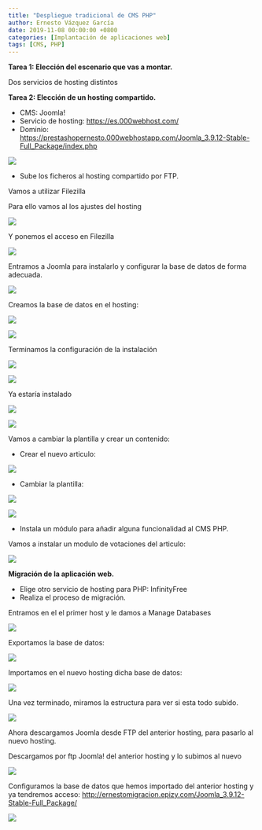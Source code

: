 ```yaml
---
title: "Despliegue tradicional de CMS PHP"
author: Ernesto Vázquez García
date: 2019-11-08 00:00:00 +0800
categories: [Implantación de aplicaciones web]
tags: [CMS, PHP]
---
```


**Tarea 1: Elección del escenario que vas a montar.**

Dos servicios de hosting distintos

**Tarea 2: Elección de un hosting compartido.**

- CMS: Joomla!
- Servicio de hosting: https://es.000webhost.com/
- Dominio: https://prestashopernesto.000webhostapp.com/Joomla_3.9.12-Stable-Full_Package/index.php

![](https://i.imgur.com/rLRlpSr.png)

- Sube los ficheros al hosting compartido por FTP.

Vamos a utilizar Filezilla

Para ello vamos al los ajustes del hosting

![](https://i.imgur.com/IQ67pJG.png)

Y ponemos el acceso en Filezilla

![](https://i.imgur.com/Lmd9GDS.png)

Entramos a Joomla para instalarlo y configurar la base de datos de forma adecuada.

![](https://i.imgur.com/kVB915a.png)

Creamos la base de datos en el hosting:

![](https://i.imgur.com/qd11zWl.png)

![](https://i.imgur.com/Pi7T3yn.png)

Terminamos la configuración de la instalación

![](https://i.imgur.com/kq8hoFi.png)

![](https://i.imgur.com/8Ic67uB.png)

Ya estaría instalado

![](https://i.imgur.com/gy9n1Gh.png)

![](https://i.imgur.com/LJeJ471.png)

Vamos a cambiar la plantilla y crear un contenido:

- Crear el nuevo articulo:

![](https://i.imgur.com/89IfEFG.png)

- Cambiar la plantilla:

![](https://i.imgur.com/JFk1ghc.png)

![](https://i.imgur.com/EjnkJGS.png)

- Instala un módulo para añadir alguna funcionalidad al CMS PHP.

Vamos a instalar un modulo de votaciones del articulo:

![](https://i.imgur.com/XPCPc9X.png)

**Migración de la aplicación web.**

- Elige otro servicio de hosting para PHP: InfinityFree
- Realiza el proceso de migración.

Entramos en el el primer host y le damos a Manage Databases

![](https://i.imgur.com/h7PVFHQ.png)

Exportamos la base de datos:

![](https://i.imgur.com/vnoAXhl.png)

Importamos en el nuevo hosting dicha base de datos:

![](https://i.imgur.com/ydxxRcc.png)

Una vez terminado, miramos la estructura para ver si esta todo subido.

![](https://i.imgur.com/WeNZawb.png)

Ahora descargamos Joomla desde FTP del anterior hosting, para pasarlo al nuevo hosting.

Descargamos por ftp Joomla! del anterior hosting y lo subimos al nuevo

![](https://i.imgur.com/cf1eNlK.png)

Configuramos la base de datos que hemos importado del anterior hosting y ya tendremos acceso: http://ernestomigracion.epizy.com/Joomla_3.9.12-Stable-Full_Package/

![](https://i.imgur.com/VgFUu1B.png)

